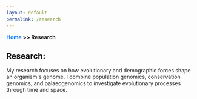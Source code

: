```yaml
---
layout: default
permalink: /research
---
```

**[Home](/) >> Research**

## Research:

My research focuses on how evolutionary and demographic forces shape an organism's genome. I combine population genomics, conservation genomics, and palaeogenomics to investigate evolutionary processes through time and space.

<html lang="en">
<head>
    <meta charset="UTF-8">
    <meta name="viewport" content="width=device-width, initial-scale=1.0">
    <title>Research</title>
    <style>
        .content-container {
            margin: 20px 0; /* Adds top and bottom margin */
        }

        .content-text {
            text-align: justify; /* Justifies the text */
        }

        .content-image {
            display: block; /* Ensures the image is a block-level element */
            margin: 20px auto; /* Adds margin and centers the image */
            max-width: 100%; /* Sets a maximum width of 100% of the parent container */
            height: auto; /* Maintains the aspect ratio */
            border-radius: 8px; /* Rounds the corners of the image */
        }

        h3 {
            margin-bottom: 2px;
        }

        /* Optional: styling for links */
        a {
            color: #007bff;
            text-decoration: none;
        }

        a:hover {
            text-decoration: underline;
        }
    </style>
</head>
<body>

<!-- Albatross re-collection project -->
<div class="content-container">
    <div class="content-text">
        <h3 style="margin-bottom:2px;">Rapid evolution in delicate round herring</h3>
        The Research Vessel (R/V) Albatross amassed an extensive collection of fish specimens in the Philippines from 1907 to 1909. In a stroke of genious (or sheer luck?), the samples were preserved in highly concentrated rum, resulting in well-preserved DNA even after more than a century.
        <br><br>
One of the fish species extensively collected during this expedition was the delicate round herring (Spratelloides delicatulus). This species has a short generation time, large population size, and evidence for local adaptation, making it an ideal model to study the mechanisms of genomic change over space and time, and the relationship between these two processes. In this project, I am analyzing genomes from historical and contemporary delicate round herrings from multiple locations to study the genomic architecture of rapid evolution.
        <br><br>
        This study is part of my postdoc University of California, Santa Cruz at the  <a href="https://globalchange.sites.ucsc.edu/" target="_blank">Global Change Research Group</a> with Malin Pinsky.
    </div>

    <!-- Image placed below the text -->
    <img src="assets/img/Mouflon.jpg" alt="Research Image" class="content-image">
</div>

<!-- Genomics of feralization -->
<div class="content-container">
    <div class="content-text">
        <h3 style="margin-bottom:2px;">Genomics of feralization</h3>
        Feralization is the process by which domestic species return to a wild-like state. The free-roaming sheep native to Cyprus, Corsica, and Sardinia were introduced by humans over seven thousand years ago and are thought to represent the feral remnants of the earliest domesticated sheep. The long-term survival of these feral sheep indicates that these populations have successfully adapted to the islands, providing an opportunity to study the genomic effects of rapidly changing selective pressures — from wild to tame and back to wild — in three parallel systems.
        <br><br>
In this project, I am analyzing modern and ancient DNA from woolly and non-woolly sheep, both domestic, feral, and wild. More specifically, I am exploring the demographic history of feral sheep and investigating the genomic signatures of selection, as well as introgression between feral, wild, and domestic sheep lineages. This research will not only provide crucial insights into the early domestication of sheep, but also shed light on the understudied process of feralization.
        <br><br>
        This project is part of my postdoc with <a href="https://gunther-lab.org/" target="_blank">Torsten Günther</a> at the Human Evolution program at Uppsala University, Uppsala, Sweden.
    </div>

    <!-- Image placed below the text -->
    <img src="assets/img/Mouflon.jpg" alt="Research Image" class="content-image">
</div>

<!-- Woolly mammoth extinction dynamics -->
<div class="content-container">
    <div class="content-text">
        <h3>Woolly mammoth extinction dynamics</h3>
        Small populations are more susceptible to environmental and demographic events, but the extent to which genetic processes contribute to extinction risk has remained largely unexplored. During my PhD, I used the woolly mammoth as a model to study evolutionary processes in small and declining populations. The last mammoth population lived on Wrangel Island, a small mountainous island that was cut off from the Siberian coast due to rising sea levels. The population went extinct after about 6,000 years in isolation, marking the end of the species.
        <br><br>
        We generated whole genomes of individuals spanning the last 50,000 years of the species' extinction to study extinction dynamics in real-time. This research was conducted at the Centre for Palaeogenetics, which is a joint venture between Stockholm University and the Swedish Museum of Natural History and was supervised by Love Dalén. If you are interested, you can find my thesis here: 
        <a href="https://su.diva-portal.org/smash/record.jsf?pid=diva2%3A1730674&dswid=6466" target="_blank">My thesis (link)</a>.
    </div>

    <!-- Image placed below the new text -->
    <img src="assets/img/MammothTusk.jpg" alt="A woolly mammoth tusk" class="content-image">
</div>

</body>
</html>
